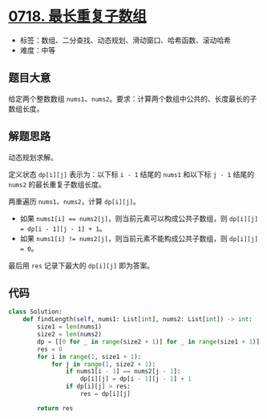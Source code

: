 # [0718. 最长重复子数组](https://leetcode-cn.com/problems/maximum-length-of-repeated-subarray/)

- 标签：数组、二分查找、动态规划、滑动窗口、哈希函数、滚动哈希
- 难度：中等

## 题目大意

给定两个整数数组 `nums1`、`nums2`。要求：计算两个数组中公共的、长度最长的子数组长度。

## 解题思路

动态规划求解。

定义状态 `dp[i][j]` 表示为：以下标 `i - 1` 结尾的 `nums1` 和以下标 `j - 1` 结尾的 `nums2` 的最长重复子数组长度。

两重遍历 `nums1`、`nums2`，计算 `dp[i][j]`。

- 如果 `nums1[i] == nums2[j]`，则当前元素可以构成公共子数组，则 `dp[i][j] = dp[i - 1][j - 1] + 1`。
- 如果 `nums1[i] != nums2[j]`，则当前元素不能构成公共子数组，则 `dp[i][j] = 0`。

最后用 `res` 记录下最大的 `dp[i][j]` 即为答案。

## 代码

```Python
class Solution:
    def findLength(self, nums1: List[int], nums2: List[int]) -> int:
        size1 = len(nums1)
        size2 = len(nums2)
        dp = [[0 for _ in range(size2 + 1)] for _ in range(size1 + 1)]
        res = 0
        for i in range(1, size1 + 1):
            for j in range(1, size2 + 1):
                if nums1[i - 1] == nums2[j - 1]:
                    dp[i][j] = dp[i - 1][j - 1] + 1
                if dp[i][j] > res:
                    res = dp[i][j]

        return res
```

